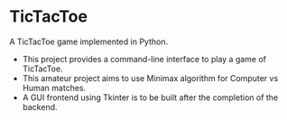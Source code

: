 # TicTacToe
A TicTacToe game implemented in Python.

* This project provides a command-line interface to play a game of TicTacToe.
* This amateur project aims to use Minimax algorithm for Computer vs Human matches.
* A GUI frontend using Tkinter is to be built after the completion of the backend.
